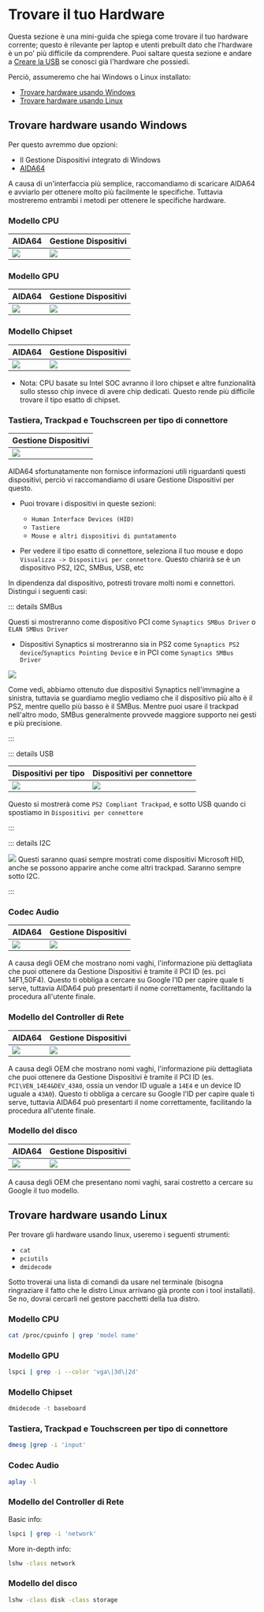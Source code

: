 # Trovare il tuo Hardware

Questa sezione è una mini-guida che spiega come trovare il tuo hardware corrente; questo è rilevante per laptop e utenti prebuilt dato che l'hardware è un po' più difficile da comprendere. Puoi saltare questa sezione e andare a [Creare la USB](./installer-guide/) se conosci già l'hardware che possiedi.

Perciò, assumeremo che hai Windows o Linux installato:

* [Trovare hardware usando Windows](#trovare-hardware-usando-windows)
* [Trovare hardware usando Linux](#trovare-hardware-usando-linux)

## Trovare hardware usando Windows

Per questo avremmo due opzioni:

* Il Gestione Dispositivi integrato di Windows
* [AIDA64](https://www.aida64.com/downloads)

A causa di un'interfaccia più semplice, raccomandiamo di scaricare AIDA64 e avviarlo per ottenere molto più facilmente le specifiche. Tuttavia mostreremo entrambi i metodi per ottenere le specifiche hardware.

### Modello CPU

| AIDA64 | Gestione Dispositivi|
| :--- | :--- |
| ![](./images/finding-hardware-md/cpu-model-aida64.png) | ![](./images/finding-hardware-md/cpu-model-devicemanager.png) |

### Modello GPU

| AIDA64 | Gestione Dispositivi|
| :--- | :--- |
| ![](./images/finding-hardware-md/GPU-model-aida64.png) | ![](./images/finding-hardware-md/GPU-model-devicemanager.png) |

### Modello Chipset

| AIDA64 | Gestione Dispositivi|
| :--- | :--- |
| ![](./images/finding-hardware-md/chipset-model-aida64.png) | ![](./images/finding-hardware-md/chipset-model-devicemanager.png) |

* Nota: CPU basate su Intel SOC avranno il loro chipset e altre funzionalità sullo stesso chip invece di avere chip dedicati. Questo rende più difficile trovare il tipo esatto di chipset.

### Tastiera, Trackpad e Touchscreen per tipo di connettore

| Gestione Dispositivi |
| :--- |
| ![](./images/finding-hardware-md/trackpad-model-devicemanager.png) |

AIDA64 sfortunatamente non fornisce informazioni utili riguardanti questi dispositivi, perciò vi raccomandiamo di usare Gestione Dispositivi per questo.

* Puoi trovare i dispositivi in queste sezioni:
  * `Human Interface Devices (HID)`
  * `Tastiere`
  * `Mouse e altri dispositivi di puntatamento`

* Per vedere il tipo esatto di connettore, seleziona il tuo mouse e dopo `Visualizza -> Dispositivi per connettore`. Questo chiarirà se è un dispositivo PS2, I2C, SMBus, USB, etc

In dipendenza dal dispositivo, potresti trovare molti nomi e connettori. Distingui i seguenti casi:
  
::: details SMBus
  
Questi si mostreranno come dispositivo PCI come `Synaptics SMBus Driver` o `ELAN SMBus Driver`

* Dispositivi Synaptics si mostreranno sia in PS2 come `Synaptics PS2 device`/`Synaptics Pointing Device` e in PCI come `Synaptics SMBus Driver`

![](./images/finding-hardware-md/Windows-SMBus-Device.png)

Come vedi, abbiamo ottenuto due dispositivi Synaptics nell'immagine a sinistra, tuttavia se guardiamo meglio vediamo che il dispositivo più alto è il PS2, mentre quello più basso è il SMBus. Mentre puoi usare il trackpad nell'altro modo, SMBus generalmente provvede maggiore supporto nei gesti e più precisione.

:::

::: details USB

| Dispositivi per tipo | Dispositivi per connettore |
| :--- | :--- |
| ![](./images/finding-hardware-md/USB-trackpad-normal.png) | ![](./images/finding-hardware-md/USB-trackpad-by-connection.png)

Questo si mostrerà come `PS2 Compliant Trackpad`, e sotto USB quando ci spostiamo in `Dispositivi per connettore`

:::

::: details I2C

![](./images/finding-hardware-md/i2c-trackpad.png)
Questi saranno quasi sempre mostrati come dispositivi Microsoft HID, anche se possono apparire anche come altri trackpad. Saranno sempre sotto I2C.

:::
  
### Codec Audio

| AIDA64 | Gestione Dispositivi|
| :--- | :--- |
| ![](./images/finding-hardware-md/audio-controller-aida64.png) | ![](./images/finding-hardware-md/audio-controller-aida64.png.png) |

A causa degli OEM che mostrano nomi vaghi, l'informazione più dettagliata che puoi ottenere da Gestione Dispositivi è tramite il PCI ID (es. pci 14F1,50F4). Questo ti obbliga a cercare su Google l'ID per capire quale ti serve, tuttavia AIDA64 può presentarti il nome correttamente, facilitando la procedura all'utente finale.

### Modello del Controller di Rete

| AIDA64 | Gestione Dispositivi|
| :--- | :--- |
| ![](./images/finding-hardware-md/nic-model-aida64.png) | ![](./images/finding-hardware-md/nic-model-devicemanager.png) |

A causa degli OEM che mostrano nomi vaghi, l'informazione più dettagliata che puoi ottenere da Gestione Dispositivi è tramite il PCI ID (es. `PCI\VEN_14E4&DEV_43A0`, ossia un vendor ID uguale a `14E4` e un device ID uguale a `43A0`). Questo ti obbliga a cercare su Google l'ID per capire quale ti serve, tuttavia AIDA64 può presentarti il nome correttamente, facilitando la procedura all'utente finale.

### Modello del disco

| AIDA64 | Gestione Dispositivi|
| :--- | :--- |
| ![](./images/finding-hardware-md/disk-model-aida64.png) | ![](./images/finding-hardware-md/disk-model-devicemanager.png) |

A causa degli OEM che presentano nomi vaghi, sarai costretto a cercare su Google il tuo modello.

## Trovare hardware usando Linux

Per trovare gli hardware usando linux, useremo i seguenti strumenti:

* `cat`
* `pciutils`
* `dmidecode`

Sotto troverai una lista di comandi da usare nel terminale (bisogna ringraziare il fatto che le distro Linux arrivano già pronte con i tool installati). Se no, dovrai cercarli nel gestore pacchetti della tua distro.

### Modello CPU

```sh
cat /proc/cpuinfo | grep 'model name'
```

### Modello GPU

```sh
lspci | grep -i --color 'vga\|3d\|2d'
```

### Modello Chipset

```sh
dmidecode -t baseboard
```

### Tastiera, Trackpad e Touchscreen per tipo di connettore

```sh
dmesg |grep -i 'input'
```

### Codec Audio

```sh
aplay -l
```

### Modello del Controller di Rete

Basic info:

```sh
lspci | grep -i 'network'
```

More in-depth info:

```sh
lshw -class network
```

### Modello del disco

```sh
lshw -class disk -class storage
```
